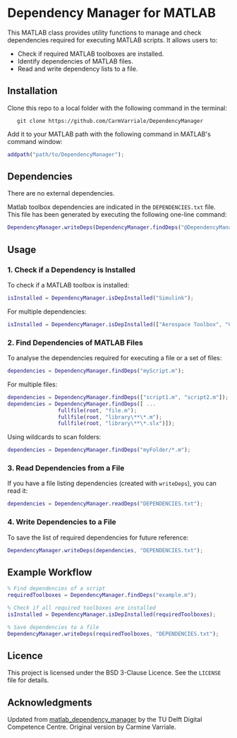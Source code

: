 # Dependency Manager for MATLAB

This MATLAB class provides utility functions to manage and check dependencies required for executing MATLAB scripts. It allows users to:

- Check if required MATLAB toolboxes are installed.
- Identify dependencies of MATLAB files.
- Read and write dependency lists to a file.

## Installation
Clone this repo to a local folder with the following command in the terminal:
```
   git clone https://github.com/CarmVarriale/DependencyManager
```

Add it to your MATLAB path with the following command in MATLAB's command window:
```matlab
addpath("path/to/DependencyManager");
```

## Dependencies
There are no external dependencies.

Matlab toolbox dependencies are indicated in the `DEPENDENCIES.txt` file.
This file has been generated by executing the following one-line command:
```matlab
DependencyManager.writeDeps(DependencyManager.findDeps("@DependencyManager/**"))
```


## Usage

### 1. Check if a Dependency is Installed
To check if a MATLAB toolbox is installed:

```matlab
isInstalled = DependencyManager.isDepInstalled("Simulink");
```

For multiple dependencies:

```matlab
isInstalled = DependencyManager.isDepInstalled(["Aerospace Toolbox", "Curve Fitting Toolbox"]);
```

### 2. Find Dependencies of MATLAB Files
To analyse the dependencies required for executing a file or a set of files:

```matlab
dependencies = DependencyManager.findDeps("myScript.m");
```

For multiple files:

```matlab
dependencies = DependencyManager.findDeps(["script1.m", "script2.m"]);
dependencies = DependencyManager.findDeps([ ...
				fullfile(root, "file.m");
				fullfile(root, "library\**\*.m");
				fullfile(root, "library\**\*.slx")]);
```

Using wildcards to scan folders:

```matlab
dependencies = DependencyManager.findDeps("myFolder/*.m");
```

### 3. Read Dependencies from a File
If you have a file listing dependencies (created with `writeDeps`), you can read it:

```matlab
dependencies = DependencyManager.readDeps("DEPENDENCIES.txt");
```

### 4. Write Dependencies to a File
To save the list of required dependencies for future reference:

```matlab
DependencyManager.writeDeps(dependencies, "DEPENDENCIES.txt");
```

## Example Workflow
```matlab
% Find dependencies of a script
requiredToolboxes = DependencyManager.findDeps("example.m");

% Check if all required toolboxes are installed
isInstalled = DependencyManager.isDepInstalled(requiredToolboxes);

% Save dependencies to a file
DependencyManager.writeDeps(requiredToolboxes, "DEPENDENCIES.txt");
```

## Licence
This project is licensed under the BSD 3-Clause Licence. See the `LICENSE` file for details.

## Acknowledgments
Updated from [matlab_dependency_manager](https://github.com/TU-Delft-DCC/matlab_dependency_manager) by the TU Delft Digital Competence Centre.
Original version by Carmine Varriale.